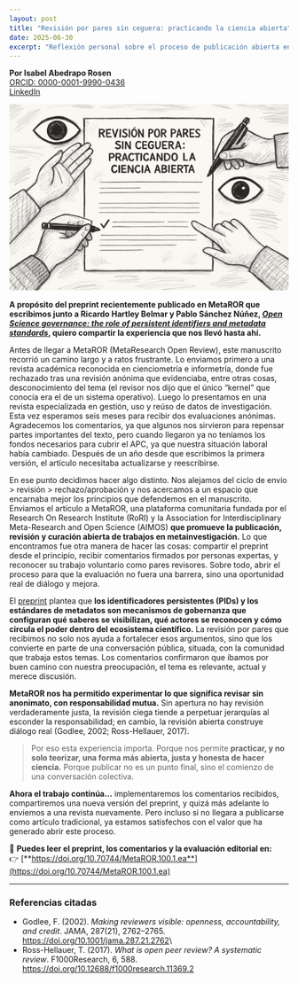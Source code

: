 ```yaml
---
layout: post
title: "Revisión por pares sin ceguera: practicando la ciencia abierta"
date: 2025-06-30
excerpt: "Reflexión personal sobre el proceso de publicación abierta en MetaROR y la revisión por pares sin anonimato."
---
```


**Por Isabel Abedrapo Rosen**\
[ORCID: 0000-0001-9990-0436](https://orcid.org/0000-0001-9990-0436)\
[LinkedIn](https://www.linkedin.com/in/isabelabedrapo)

<p style="text-align: center;">

<img src="/assets/images/pares-abiertos.png" alt="Imagen de cabecera generada con IA (ChatGPT - DALL·E)" style="max-width: 100%; height: auto;"/>

</p>

**A propósito del preprint recientemente publicado en MetaROR que escribimos junto a Ricardo Hartley Belmar y Pablo Sánchez Núñez, [*Open Science governance: the role of persistent identifiers and metadata standards*](https://metaror.org/kotahi/articles/100/index.html), quiero compartir la experiencia que nos llevó hasta ahí.**

Antes de llegar a MetaROR (MetaResearch Open Review), este manuscrito recorrió un camino largo y a ratos frustrante. Lo enviamos primero a una revista académica reconocida en cienciometría e informetría, donde fue rechazado tras una revisión anónima que evidenciaba, entre otras cosas, desconocimiento del tema (el revisor nos dijo que el único “kernel” que conocía era el de un sistema operativo). Luego lo presentamos en una revista especializada en gestión, uso y reúso de datos de investigación. Esta vez esperamos seis meses para recibir dos evaluaciones anónimas. Agradecemos los comentarios, ya que algunos nos sirvieron para repensar partes importantes del texto, pero cuando llegaron ya no teníamos los fondos necesarios para cubrir el APC, ya que nuestra situación laboral había cambiado. Después de un año desde que escribimos la primera versión, el artículo necesitaba actualizarse y reescribirse.

En ese punto decidimos hacer algo distinto. Nos alejamos del ciclo de envío \> revisión \> rechazo/aprobación y nos acercamos a un espacio que encarnaba mejor los principios que defendemos en el manuscrito. Enviamos el artículo a MetaROR, una plataforma comunitaria fundada por el Research On Research Institute (RoRI) y la Association for Interdisciplinary Meta-Research and Open Science (AIMOS) **que promueve la publicación, revisión y curación abierta de trabajos en metainvestigación.** Lo que encontramos fue otra manera de hacer las cosas: compartir el preprint desde el principio, recibir comentarios firmados por personas expertas, y reconocer su trabajo voluntario como pares revisores. Sobre todo, abrir el proceso para que la evaluación no fuera una barrera, sino una oportunidad real de diálogo y mejora.

El [preprint](https://doi.org/10.31219/osf.io/9h564_v3) plantea que **los identificadores persistentes (PIDs) y los estándares de metadatos son mecanismos de gobernanza que configuran qué saberes se visibilizan, qué actores se reconocen y cómo circula el poder dentro del ecosistema científico.** La revisión por pares que recibimos no solo nos ayuda a fortalecer esos argumentos, sino que los convierte en parte de una conversación pública, situada, con la comunidad que trabaja estos temas. Los comentarios confirmaron que íbamos por buen camino con nuestra preocupación, el tema es relevante, actual y merece discusión.

**MetaROR nos ha permitido experimentar lo que significa revisar sin anonimato, con responsabilidad mutua.** Sin apertura no hay revisión verdaderamente justa, la revisión ciega tiende a perpetuar jerarquías al esconder la responsabilidad; en cambio, la revisión abierta construye diálogo real (Godlee, 2002; Ross-Hellauer, 2017).

> Por eso esta experiencia importa. Porque nos permite **practicar, y no solo teorizar, una forma más abierta, justa y honesta de hacer ciencia.** Porque publicar no es un punto final, sino el comienzo de una conversación colectiva.

**Ahora el trabajo continúa…** implementaremos los comentarios recibidos, compartiremos una nueva versión del preprint, y quizá más adelante lo enviemos a una revista nuevamente. Pero incluso si no llegara a publicarse como artículo tradicional, ya estamos satisfechos con el valor que ha generado abrir este proceso.

📄 **Puedes leer el preprint, los comentarios y la evaluación editorial en:**\
👉 [**https://doi.org/10.70744/MetaROR.100.1.ea**](https://doi.org/10.70744/MetaROR.100.1.ea)

------------------------------------------------------------------------

### Referencias citadas

-   Godlee, F. (2002). *Making reviewers visible: openness, accountability, and credit*. JAMA, 287(21), 2762–2765. <https://doi.org/10.1001/jama.287.21.2762>\
-   Ross-Hellauer, T. (2017). *What is open peer review? A systematic review*. F1000Research, 6, 588. <https://doi.org/10.12688/f1000research.11369.2>
